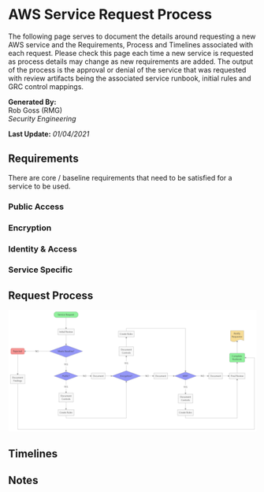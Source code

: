 # AWS Service Request Process
The following page serves to document the details around requesting a new AWS service and the Requirements, Process and Timelines associated with each request. Please check this page each time a new service is requested as process details may change as new requirements are added. The output of the process is the approval or denial of the service that was requested with review artifacts being the associated service runbook, initial rules and GRC control mappings.

**Generated By:**  
Rob Goss (RMG)  
*Security Engineering*

**Last Update:** *01/04/2021*

## Requirements
There are core / baseline requirements that need to be satisfied for a service to be used.
### Public Access
### Encryption
### Identity & Access
### Service Specific

## Request Process
<img src="/docs/img/Runbook_Process.png" width="800">

## Timelines

## Notes